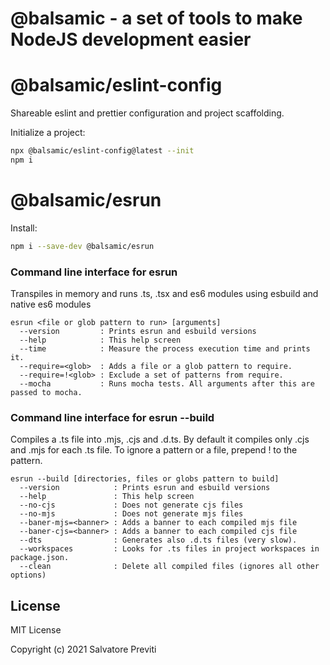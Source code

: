 # @balsamic - a set of tools to make NodeJS development easier

# @balsamic/eslint-config

Shareable eslint and prettier configuration and project scaffolding.

Initialize a project:

```sh
npx @balsamic/eslint-config@latest --init
npm i
```

# @balsamic/esrun

Install:

```sh
npm i --save-dev @balsamic/esrun
```

### Command line interface for esrun

Transpiles in memory and runs .ts, .tsx and es6 modules using esbuild and native es6 modules

```
esrun <file or glob pattern to run> [arguments]
  --version         : Prints esrun and esbuild versions
  --help            : This help screen
  --time            : Measure the process execution time and prints it.
  --require=<glob>  : Adds a file or a glob pattern to require.
  --require=!<glob> : Exclude a set of patterns from require.
  --mocha           : Runs mocha tests. All arguments after this are passed to mocha.
```

### Command line interface for esrun --build

Compiles a .ts file into .mjs, .cjs and .d.ts.
By default it compiles only .cjs and .mjs for each .ts file.
To ignore a pattern or a file, prepend ! to the pattern.

```
esrun --build [directories, files or globs pattern to build]
  --version            : Prints esrun and esbuild versions
  --help               : This help screen
  --no-cjs             : Does not generate cjs files
  --no-mjs             : Does not generate mjs files
  --baner-mjs=<banner> : Adds a banner to each compiled mjs file
  --baner-cjs=<banner> : Adds a banner to each compiled cjs file
  --dts                : Generates also .d.ts files (very slow).
  --workspaces         : Looks for .ts files in project workspaces in package.json.
  --clean              : Delete all compiled files (ignores all other options)
```

## License

MIT License

Copyright (c) 2021 Salvatore Previti
